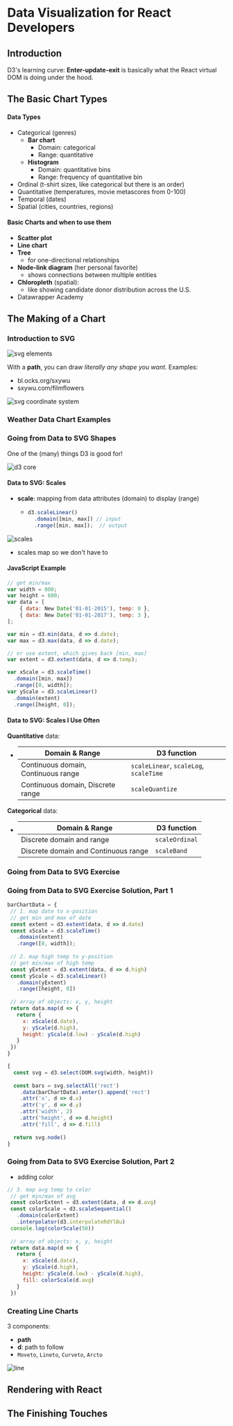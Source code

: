 # Data Visualization for React Developers

## Introduction

D3's learning curve:
**Enter-update-exit** is basically what the React virtual DOM is doing under the hood.

## The Basic Chart Types

#### Data Types

- Categorical (genres)
  - **Bar chart**
    - Domain: categorical
    - Range: quantitative
  - **Histogram**
    - Domain: quantitative bins
    - Range: frequency of quantitative bin
- Ordinal (t-shirt sizes, like categorical but there is an order)
- Quantitative (temperatures, movie metascores from 0-100)
- Temporal (dates)
- Spatial (cities, countries, regions)

#### Basic Charts and when to use them

- **Scatter plot**
- **Line chart**
- **Tree**
  - for one-directional relationships
- **Node-link diagram** (her personal favorite)
  - shows connections between multiple entities
- **Chloropleth** (spatial):
  - like showing candidate donor distribution across the U.S.
- Datawrapper Academy

## The Making of a Chart

### Introduction to SVG

![svg elements](./images/svg-elements.png)

With a **path**, you can draw *literally any shape you want*. Examples:

- bl.ocks.org/sxywu
- sxywu.com/filmflowers

![svg coordinate system](./images/coordinate-system-svg.png)

### Weather Data Chart Examples

### Going from Data to SVG Shapes

One of the (many) things D3 is good for!

![d3 core](./images/d3-core.png)

#### Data to SVG: Scales

- **scale**: mapping from data attributes (domain) to display (range)

  - ```js
    d3.scaleLinear()
      .domain([min, max]) // input
      .range([min, max]);  // output
    ```

![scales](./images/scales.png)

- scales map so we don't have to

#### JavaScript Example

```js
// get min/max
var width = 800;
var height = 600;
var data = [
    { data: New Date('01-01-2015'), temp: 0 },
    { data: New Date('01-01-2017'), temp: 3 },
];

var min = d3.min(data, d => d.date);
var max = d3.max(data, d => d.date);

// or use extent, which gives back [min, max]
var extent = d3.extent(data, d => d.temp);

var xScale = d3.scaleTime()
  .domain([min, max])
  .range([0, width]);
var yScale = d3.scaleLinear()
  .domain(extent)
  .range([height, 0]);
```

#### Data to SVG: Scales I Use Often

**Quantitative** data:

- | Domain & Range                      | D3 function                            |
  | ----------------------------------- | -------------------------------------- |
  | Continuous domain, Continuous range | `scaleLinear`, `scaleLog`, `scaleTime` |
  | Continuous domain, Discrete range   | `scaleQuantize`                        |

**Categorical** data:

- | Domain & Range                       | D3 function    |
  | ------------------------------------ | -------------- |
  | Discrete domain and range            | `scaleOrdinal` |
  | Discrete domain and Continuous range | `scaleBand`    |

### Going from Data to SVG Exercise

### Going from Data to SVG Exercise Solution, Part 1

```js
barChartData = {
 // 1. map date to x-position
 // get min and max of date
 const extent = d3.extent(data, d => d.date)
 const xScale = d3.scaleTime()
   .domain(extent)
   .range([0, width]);
 
 // 2. map high temp to y-position
 // get min/max of high temp
 const yExtent = d3.extent(data, d => d.high)
 const yScale = d3.scaleLinear()
   .domain(yExtent)
   .range([height, 0])
 
 // array of objects: x, y, height
 return data.map(d => {
   return {
     x: xScale(d.date),
     y: yScale(d.high),
     height: yScale(d.low) - yScale(d.high)
   }
 })
}

{
  const svg = d3.select(DOM.svg(width, height))
  
  const bars = svg.selectAll('rect')
    .data(barChartData).enter().append('rect')
    .attr('x', d => d.x)
    .attr('y', d => d.y)
    .attr('width', 2)
    .attr('height', d => d.height)
    .attr('fill', d => d.fill)
  
  return svg.node()
}
```

### Going from Data to SVG Exercise Solution, Part 2

- adding color

```js
// 3. map avg temp to color
 // get min/max of avg
 const colorExtent = d3.extent(data, d => d.avg)
 const colorScale = d3.scaleSequential()
   .domain(colorExtent)
   .interpolator(d3.interpolateRdYlBu)
 console.log(colorScale(50))
 
 // array of objects: x, y, height
 return data.map(d => {
   return {
     x: xScale(d.date),
     y: yScale(d.high),
     height: yScale(d.low) - yScale(d.high),
     fill: colorScale(d.avg)
   }
 })
```

### Creating Line Charts

3 components:

- **path**
- **d**: path to follow
- `Moveto`, `Lineto`, `Curveto`, `Arcto`

![line](./images/line.png)



## Rendering with React



## The Finishing Touches

